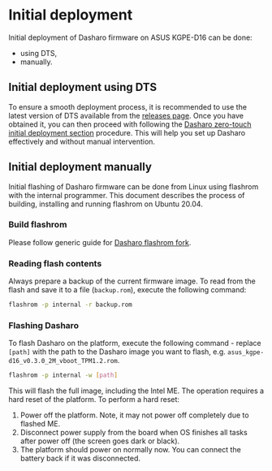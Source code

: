 # Initial deployment

Initial deployment of Dasharo firmware on ASUS KGPE-D16 can be done:

* using DTS,
* manually.

## Initial deployment using DTS

To ensure a smooth deployment process, it is recommended to use the latest
version of DTS available from the [releases
page](../../dasharo-tools-suite/releases.md). Once you have obtained it, you can
then proceed with following the [Dasharo zero-touch initial deployment
section](../../dasharo-tools-suite/documentation/features.md#dasharo-zero-touch-initial-deployment)
procedure. This will help you set up Dasharo effectively and without manual
intervention.

## Initial deployment manually

Initial flashing of Dasharo firmware can be done from Linux using flashrom with
the internal programmer. This document describes the process of building,
installing and running flashrom on Ubuntu 20.04.

### Build flashrom

Please follow generic guide for [Dasharo flashrom fork](../../osf-trivia-list/deployment.md#how-to-install-dasharo-flashrom-fork).

### Reading flash contents

Always prepare a backup of the current firmware image. To read from the flash
and save it to a file (`backup.rom`), execute the following command:

```bash
flashrom -p internal -r backup.rom
```

### Flashing Dasharo

To flash Dasharo on the platform, execute the following command - replace
`[path]` with the path to the Dasharo image you want to flash, e.g.
`asus_kgpe-d16_v0.3.0_2M_vboot_TPM1.2.rom`.

```bash
flashrom -p internal -w [path]
```

This will flash the full image, including the Intel ME. The operation requires
a hard reset of the platform. To perform a hard reset:

1. Power off the platform. Note, it may not power off completely due to flashed
   ME.
1. Disconnect power supply from the board when OS finishes all tasks after
   power off (the screen goes dark or black).
1. The platform should power on normally now. You can connect the battery back
   if it was disconnected.
